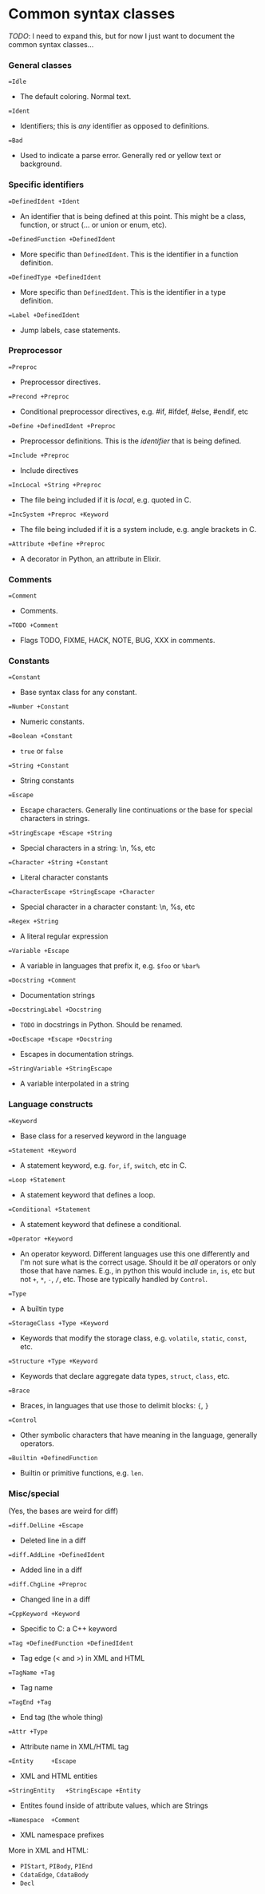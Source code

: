 
# Common syntax classes

*TODO*: I need to expand this, but for now I just want to document the
common syntax classes...


### General classes

```
=Idle
```
* The default coloring. Normal text.

```
=Ident
```
* Identifiers; this is *any* identifier as opposed to definitions.

```
=Bad
```
* Used to indicate a parse error. Generally red or yellow text or background.

### Specific identifiers

```
=DefinedIdent +Ident
```
* An identifier that is being defined at this point.  This might be a class,
function, or struct (... or union or enum, etc).

```
=DefinedFunction +DefinedIdent
```
* More specific than `DefinedIdent`. This is the identifier in a function
definition.

```
=DefinedType +DefinedIdent
```
* More specific than `DefinedIdent`. This is the identifier in a type
definition.

```
=Label +DefinedIdent
```
* Jump labels, case statements.


### Preprocessor

```
=Preproc
```
* Preprocessor directives.

```
=Precond +Preproc
```
* Conditional preprocessor directives, e.g. #if, #ifdef, #else, #endif, etc

```
=Define +DefinedIdent +Preproc
```
* Preprocessor definitions.  This is the *identifier* that is being defined.

```
=Include +Preproc
```
* Include directives

```
=IncLocal +String +Preproc
```
* The file being included if it is *local*, e.g. quoted in C.

```
=IncSystem +Preproc +Keyword
```
* The file being included if it is a system include, e.g. angle brackets in
C.

```
=Attribute +Define +Preproc
```
* A decorator in Python, an attribute in Elixir.


### Comments

```
=Comment
```
* Comments.

```
=TODO +Comment
```
* Flags TODO, FIXME, HACK, NOTE, BUG, XXX in comments.


### Constants

```
=Constant
```
* Base syntax class for any constant.

```
=Number +Constant
```
* Numeric constants.

```
=Boolean +Constant
```
* `true` or `false`

```
=String +Constant
```
* String constants

```
=Escape
```
* Escape characters.  Generally line continuations or the base for special
characters in strings.

```
=StringEscape +Escape +String
```
* Special characters in a string: \\n, %s, etc

```
=Character +String +Constant
```
* Literal character constants

```
=CharacterEscape +StringEscape +Character
```
* Special character in a character constant: \n, %s, etc

```
=Regex +String
```
* A literal regular expression

```
=Variable +Escape
```
* A variable in languages that prefix it, e.g. `$foo` or `%bar%`

```
=Docstring +Comment
```
* Documentation strings

```
=DocstringLabel +Docstring
```
* `TODO` in docstrings in Python. Should be renamed.

```
=DocEscape +Escape +Docstring
```
* Escapes in documentation strings.

```
=StringVariable +StringEscape
```
* A variable interpolated in a string


### Language constructs

```
=Keyword
```
* Base class for a reserved keyword in the language

```
=Statement +Keyword
```
* A statement keyword, e.g. `for`, `if`, `switch`, etc in C.

```
=Loop +Statement
```
* A statement keyword that defines a loop.

```
=Conditional +Statement
```
* A statement keyword that definese a conditional.

```
=Operator +Keyword
```
* An operator keyword. Different languages use this one differently and I'm
not sure what is the correct usage. Should it be *all* operators or only
those that have names. E.g., in python this would include `in`, `is`, etc
but not `+`, `*`, `-`, `/`, etc.  Those are typically handled by `Control`.

```
=Type
```
* A builtin type

```
=StorageClass +Type +Keyword
```
* Keywords that modify the storage class, e.g. `volatile`, `static`,
`const`, etc.

```
=Structure +Type +Keyword
```
* Keywords that declare aggregate data types, `struct`, `class`, etc.

```
=Brace
```
* Braces, in languages that use those to delimit blocks: `{`, `}`

```
=Control
```
* Other symbolic characters that have meaning in the language, generally
operators.

```
=Builtin +DefinedFunction
```
* Builtin or primitive functions, e.g. `len`.


### Misc/special

(Yes, the bases are weird for diff)

```
=diff.DelLine +Escape
```
* Deleted line in a diff

```
=diff.AddLine +DefinedIdent
```
* Added line in a diff

```
=diff.ChgLine +Preproc
```
* Changed line in a diff

```
=CppKeyword +Keyword
```
* Specific to C: a C++ keyword

```
=Tag +DefinedFunction +DefinedIdent
```
* Tag edge (< and >) in XML and HTML

```
=TagName +Tag
```
* Tag name

```
=TagEnd +Tag
```
* End tag (the whole thing)

```
=Attr +Type
```
* Attribute name in XML/HTML tag

```
=Entity		+Escape
```
* XML and HTML entities

```
=StringEntity	+StringEscape +Entity
```
* Entites found inside of attribute values, which are Strings

```
=Namespace	+Comment
```
* XML namespace prefixes

More in XML and HTML:
* `PIStart`, `PIBody`, `PIEnd`
* `CdataEdge`, `CdataBody`
* `Decl`
